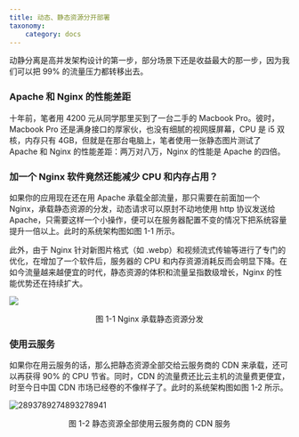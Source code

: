 ```yaml
---
title: 动态、静态资源分开部署
taxonomy:
    category: docs
---
```


动静分离是高并发架构设计的第一步，部分场景下还是收益最大的那一步，因为我们可以把 99% 的流量压力都转移出去。

### Apache 和 Nginx 的性能差距

十年前，笔者用 4200 元从同学那里买到了一台二手的 Macbook Pro。彼时，Macbook Pro 还是满身接口的厚家伙，也没有细腻的视网膜屏幕，CPU 是 i5 双核，内存只有 4GB，但就是在那台电脑上，笔者使用一张静态图片测试了 Apache 和 Nginx 的性能差距：两万对八万，Nginx 的性能是 Apache 的四倍。

### 加一个 Nginx 软件竟然还能减少 CPU 和内存占用？

如果你的应用现在还在用 Apache 承载全部流量，那只需要在前面加一个 Nginx，承载静态资源的分发，动态请求可以原封不动地使用 http 协议发送给 Apache，只需要这样一个小操作，便可以在服务器配置不变的情况下把系统容量提升一倍以上。此时的系统架构图如图 1-1 所示。

此外，由于 Nginx 针对新图片格式（如 .webp）和视频流式传输等进行了专门的优化，在增加了一个软件后，服务器的 CPU 和内存资源消耗反而会明显下降。在如今流量越来越便宜的时代，静态资源的体积和流量呈指数级增长，Nginx 的性能优势还在持续扩大。

![](/media/16888225935467.jpg)
<center>图 1-1 Nginx 承载静态资源分发</center>

### 使用云服务

如果你在用云服务的话，那么把静态资源全部交给云服务商的 CDN 来承载，还可以再获得 90% 的 CPU 节省。同时，CDN 的流量费还比云主机的流量费更便宜，时至今日中国 CDN 市场已经卷的不像样子了。此时的系统架构图如图 1-2 所示。

![2893789274893278941](/media/2893789274893278941.png)
<center>图 1-2 静态资源全部使用云服务商的 CDN 服务</center>
